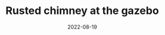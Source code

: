 ---
title: "Rusted chimney at the gazebo"
date: 2022-08-19
picture: /assets/camera-roll/2022/08/2022-08-19-rusted-chimney-at-the-gazebo/20220819_071420628_iOS.jpg
thumbnail: /assets/camera-roll/2022/08/2022-08-19-rusted-chimney-at-the-gazebo/20220819_071420628_iOS-thumbnail.jpg
tags:
  - Needs Enhancement
---